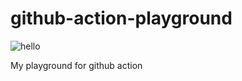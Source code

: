 # github-action-playground

![hello](https://github.com/HKey/github-action-playground/workflows/hello/badge.svg)

My playground for github action
